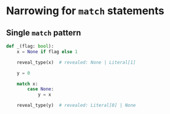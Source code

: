# Narrowing for `match` statements

## Single `match` pattern

```py
def _(flag: bool):
    x = None if flag else 1

    reveal_type(x)  # revealed: None | Literal[1]

    y = 0

    match x:
        case None:
            y = x

    reveal_type(y)  # revealed: Literal[0] | None
```
